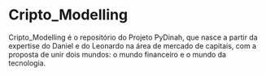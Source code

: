 # Cripto_Modelling

Cripto_Modelling é o repositório do Projeto PyDinah, que nasce a partir da expertise do Daniel e do Leonardo na área de mercado de capitais, com a proposta de unir dois mundos: o mundo financeiro e o mundo da tecnologia.